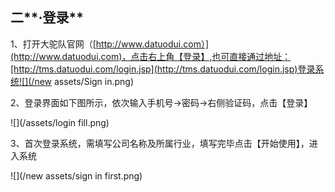 ## 二**·登录**

1、打开大驼队官网（[http://www.datuodui.com）](http://www.datuodui.com)，点击右上角【登录】,也可直接通过地址：[http://tms.datuodui.com/login.jsp](http://tms.datuodui.com/login.jsp)登录系统![](/new assets/Sign in.png)

2、登录界面如下图所示，依次输入手机号→密码→右侧验证码，点击【登录】

![](/assets/login fill.png)

3、首次登录系统，需填写公司名称及所属行业，填写完毕点击【开始使用】，进入系统

![](/new assets/sign in first.png)

